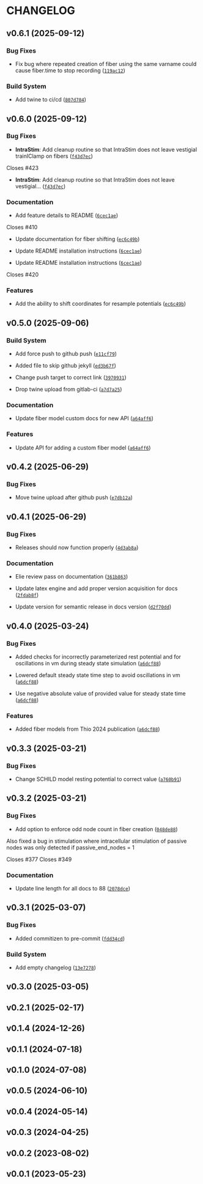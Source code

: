 # CHANGELOG

<!-- version list -->

## v0.6.1 (2025-09-12)

### Bug Fixes

- Fix bug where repeated creation of fiber using the same varname could cause fiber.time to stop
  recording
  ([`119ac12`](https://gitlab.oit.duke.edu/wmglab/wmglab-neuron/-/commit/119ac1253305fd07d87ea9097db9ba51c853fe57))

### Build System

- Add twine to ci/cd
  ([`807d784`](https://gitlab.oit.duke.edu/wmglab/wmglab-neuron/-/commit/807d78463a40ef6a0196b7ffa6a352106ac84e2e))


## v0.6.0 (2025-09-12)

### Bug Fixes

- **IntraStim**: Add cleanup routine so that IntraStim does not leave vestigial trainIClamp on
  fibers
  ([`f43d7ec`](https://gitlab.oit.duke.edu/wmglab/wmglab-neuron/-/commit/f43d7eceab1dae985f01ca9f55b5007b97c6d369))

Closes #423

- **IntraStim**: Add cleanup routine so that IntraStim does not leave vestigial...
  ([`f43d7ec`](https://gitlab.oit.duke.edu/wmglab/wmglab-neuron/-/commit/f43d7eceab1dae985f01ca9f55b5007b97c6d369))

### Documentation

- Add feature details to README
  ([`6cec1ae`](https://gitlab.oit.duke.edu/wmglab/wmglab-neuron/-/commit/6cec1ae0283e91662e54d23713481773af4f3a0e))

Closes #410

- Update documentation for fiber shifting
  ([`ec6c49b`](https://gitlab.oit.duke.edu/wmglab/wmglab-neuron/-/commit/ec6c49b8480315e2ba322bcae972ef9d2ba39d4c))

- Update README installation instructions
  ([`6cec1ae`](https://gitlab.oit.duke.edu/wmglab/wmglab-neuron/-/commit/6cec1ae0283e91662e54d23713481773af4f3a0e))

- Update README installation instructions
  ([`6cec1ae`](https://gitlab.oit.duke.edu/wmglab/wmglab-neuron/-/commit/6cec1ae0283e91662e54d23713481773af4f3a0e))

Closes #420

### Features

- Add the ability to shift coordinates for resample potentials
  ([`ec6c49b`](https://gitlab.oit.duke.edu/wmglab/wmglab-neuron/-/commit/ec6c49b8480315e2ba322bcae972ef9d2ba39d4c))


## v0.5.0 (2025-09-06)

### Build System

- Add force push to github push
  ([`e11cf79`](https://gitlab.oit.duke.edu/wmglab/wmglab-neuron/-/commit/e11cf79f721361db93e8a0d2b68abae07b7bb190))

- Added file to skip github jekyll
  ([`ed3b67f`](https://gitlab.oit.duke.edu/wmglab/wmglab-neuron/-/commit/ed3b67f2a36bfcf8b024bb3635ea4a372822d5ec))

- Change push target to correct link
  ([`3970931`](https://gitlab.oit.duke.edu/wmglab/wmglab-neuron/-/commit/3970931b17f51d547635aafb167a7fce176ee53d))

- Drop twine upload from gitlab-ci
  ([`a7d7a25`](https://gitlab.oit.duke.edu/wmglab/wmglab-neuron/-/commit/a7d7a25b69de03079ea80aa941adbb5c61a57aca))

### Documentation

- Update fiber model custom docs for new API
  ([`a64aff6`](https://gitlab.oit.duke.edu/wmglab/wmglab-neuron/-/commit/a64aff609b7740d22c945b923ccd1d8bdaf64e96))

### Features

- Update API for adding a custom fiber model
  ([`a64aff6`](https://gitlab.oit.duke.edu/wmglab/wmglab-neuron/-/commit/a64aff609b7740d22c945b923ccd1d8bdaf64e96))


## v0.4.2 (2025-06-29)

### Bug Fixes

- Move twine upload after github push
  ([`e7db12a`](https://gitlab.oit.duke.edu/wmglab/wmglab-neuron/-/commit/e7db12ae3f46c4f6c4c9c51b729c9a81908a20e1))


## v0.4.1 (2025-06-29)

### Bug Fixes

- Releases should now function properly
  ([`4d3ab8a`](https://gitlab.oit.duke.edu/wmglab/wmglab-neuron/-/commit/4d3ab8a1feda2352a5429275f45cc76175507a3c))

### Documentation

- Elie review pass on documentation
  ([`361b863`](https://gitlab.oit.duke.edu/wmglab/wmglab-neuron/-/commit/361b86382ac3e19f7057fc22c321716213e54751))

- Update latex engine and add proper version acquisition for docs
  ([`2fdab8f`](https://gitlab.oit.duke.edu/wmglab/wmglab-neuron/-/commit/2fdab8f24d887a868bd638a6f7ee04aa2f6db9c5))

- Update version for semantic release in docs version
  ([`d2f70dd`](https://gitlab.oit.duke.edu/wmglab/wmglab-neuron/-/commit/d2f70dde3d9a3ef88fe35e261aa2b2c00d1e4560))


## v0.4.0 (2025-03-24)

### Bug Fixes

- Added checks for incorrectly parameterized rest potential and for oscillations in vm during steady
  state simulation
  ([`a6dcf88`](https://gitlab.oit.duke.edu/wmglab/wmglab-neuron/-/commit/a6dcf883aaf7e497c0b2d2e120cee45350c108d4))

- Lowered default steady state time step to avoid oscillations in vm
  ([`a6dcf88`](https://gitlab.oit.duke.edu/wmglab/wmglab-neuron/-/commit/a6dcf883aaf7e497c0b2d2e120cee45350c108d4))

- Use negative absolute value of provided value for steady state time
  ([`a6dcf88`](https://gitlab.oit.duke.edu/wmglab/wmglab-neuron/-/commit/a6dcf883aaf7e497c0b2d2e120cee45350c108d4))

### Features

- Added fiber models from Thio 2024 publication
  ([`a6dcf88`](https://gitlab.oit.duke.edu/wmglab/wmglab-neuron/-/commit/a6dcf883aaf7e497c0b2d2e120cee45350c108d4))


## v0.3.3 (2025-03-21)

### Bug Fixes

- Change SCHILD model resting potential to correct value
  ([`a760b91`](https://gitlab.oit.duke.edu/wmglab/wmglab-neuron/-/commit/a760b911c0e8c98e453695c3bf5d4ca2bab71d2d))


## v0.3.2 (2025-03-21)

### Bug Fixes

- Add option to enforce odd node count in fiber creation
  ([`048de88`](https://gitlab.oit.duke.edu/wmglab/wmglab-neuron/-/commit/048de889fe3049aa53c0b6cd4278a3baf18d0ea2))

Also fixed a bug in stimulation where intracellular stimulation of passive nodes was only detected
  if passive_end_nodes = 1

Closes #377 Closes #349

### Documentation

- Update line length for all docs to 88
  ([`2078dce`](https://gitlab.oit.duke.edu/wmglab/wmglab-neuron/-/commit/2078dce85548a9e19c31371932ca7b6541795c3c))


## v0.3.1 (2025-03-07)

### Bug Fixes

- Added commitizen to pre-commit
  ([`fdd34cd`](https://gitlab.oit.duke.edu/wmglab/wmglab-neuron/-/commit/fdd34cdbe0d875bc029361706d8f5a31b59d2acd))

### Build System

- Add empty changelog
  ([`13e7278`](https://gitlab.oit.duke.edu/wmglab/wmglab-neuron/-/commit/13e72784bb2a17fb6349bc77d350f949b56324ef))


## v0.3.0 (2025-03-05)


## v0.2.1 (2025-02-17)


## v0.1.4 (2024-12-26)


## v0.1.1 (2024-07-18)


## v0.1.0 (2024-07-08)


## v0.0.5 (2024-06-10)


## v0.0.4 (2024-05-14)


## v0.0.3 (2024-04-25)


## v0.0.2 (2023-08-02)


## v0.0.1 (2023-05-23)
